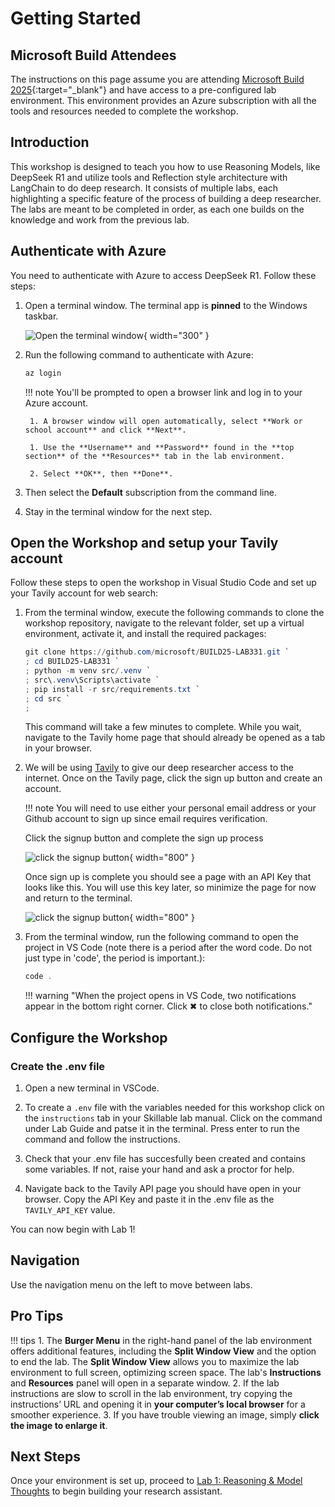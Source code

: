 # Getting Started

## Microsoft Build Attendees

The instructions on this page assume you are attending [Microsoft Build 2025](https://build.microsoft.com/){:target="_blank"} and have access to a pre-configured lab environment. This environment provides an Azure subscription with all the tools and resources needed to complete the workshop.

## Introduction

This workshop is designed to teach you how to use Reasoning Models, like DeepSeek R1 and utilize tools and Reflection style architecture with LangChain to do deep research. It consists of multiple labs, each highlighting a specific feature of the process of building a deep researcher. The labs are meant to be completed in order, as each one builds on the knowledge and work from the previous lab.

## Authenticate with Azure

You need to authenticate with Azure to access DeepSeek R1. Follow these steps:

1. Open a terminal window. The terminal app is **pinned** to the Windows taskbar.

    ![Open the terminal window](../media/windows-taskbar.png){ width="300" }

2. Run the following command to authenticate with Azure:

    ```powershell
    az login
    ```

    !!! note
        You'll be prompted to open a browser link and log in to your Azure account.

        1. A browser window will open automatically, select **Work or school account** and click **Next**.

        1. Use the **Username** and **Password** found in the **top section** of the **Resources** tab in the lab environment.

        2. Select **OK**, then **Done**.

3. Then select the **Default** subscription from the command line.

4. Stay in the terminal window for the next step.

## Open the Workshop and setup your Tavily account

Follow these steps to open the workshop in Visual Studio Code and set up your Tavily account for web search:


1. From the terminal window, execute the following commands to clone the workshop repository, navigate to the relevant folder, set up a virtual environment, activate it, and install the required packages:

    ```powershell
    git clone https://github.com/microsoft/BUILD25-LAB331.git `
    ; cd BUILD25-LAB331 `
    ; python -m venv src/.venv `
    ; src\.venv\Scripts\activate `
    ; pip install -r src/requirements.txt `
    ; cd src `
    ;
    ```

    This command will take a few minutes to complete. While you wait, navigate to the Tavily home page that should already be opened as a tab in your browser. 


2. We will be using [Tavily](https://tavily.com/) to give our deep researcher access to the internet. Once on the Tavily page, click the sign up button and create an account. 

    !!! note
        You will need to use either your personal email address or your Github account to sign up since email requires verification. 


    Click the signup button and complete the sign up process 

    ![click the signup button](../media/tavily-signup.jpg){ width="800" }

    Once sign up is complete you should see a page with an API Key that looks like this. You will use this key later, so minimize the page for now and return to the terminal. 

    ![click the signup button](../media/tavily-api-page.png){ width="800" }


3. From the terminal window, run the following command to open the project in VS Code (note there is a period after the word code. Do not just type in 'code', the period is important.):

    ```powershell
    code .
    ```

    !!! warning "When the project opens in VS Code, two notifications appear in the bottom right corner. Click ✖ to close both notifications."


## Configure the Workshop

### Create the .env file

1. Open a new terminal in VSCode. 

2. To create a `.env` file with the variables needed for this workshop click on the `instructions` tab in your Skillable lab manual. Click on the command under Lab Guide and patse it in the terminal. Press enter to run the command and follow the instructions.
3. Check that your .env file has succesfully been created and contains some variables. If not, raise your hand and ask a proctor for help.
4. Navigate back to the Tavily API page you should have open in your browser. Copy the API Key and paste it in the .env file as the `TAVILY_API_KEY` value.

You can now begin with Lab 1! 

## Navigation

Use the navigation menu on the left to move between labs.

## Pro Tips

!!! tips
    1. The **Burger Menu** in the right-hand panel of the lab environment offers additional features, including the **Split Window View** and the option to end the lab. The **Split Window View** allows you to maximize the lab environment to full screen, optimizing screen space. The lab's **Instructions** and **Resources** panel will open in a separate window.
    2. If the lab instructions are slow to scroll in the lab environment, try copying the instructions’ URL and opening it in **your computer’s local browser** for a smoother experience.
    3. If you have trouble viewing an image, simply **click the image to enlarge it**.

## Next Steps

Once your environment is set up, proceed to [Lab 1: Reasoning & Model Thoughts](lab-1-reasoning-thoughts.md) to begin building your research assistant.
